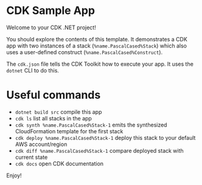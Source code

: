 
# CDK Sample App

Welcome to your CDK .NET project!

You should explore the contents of this template. It demonstrates a CDK app with two instances of
a stack (`%name.PascalCased%Stack`) which also uses a user-defined construct (`%name.PascalCased%Construct`).

The `cdk.json` file tells the CDK Toolkit how to execute your app. It uses the `dotnet` CLI to do this.

# Useful commands

* `dotnet build src` compile this app
* `cdk ls`           list all stacks in the app
* `cdk synth %name.PascalCased%Stack-1`  emits the synthesized CloudFormation template for the first stack
* `cdk deploy %name.PascalCased%Stack-1` deploy this stack to your default AWS account/region
* `cdk diff %name.PascalCased%Stack-1`   compare deployed stack with current state
* `cdk docs`         open CDK documentation

Enjoy!
